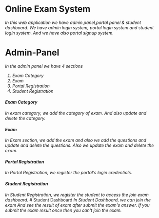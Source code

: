 # Online Exam System
  <i>In this web application we have admin panel,portal panel & student dashboard.
  We have admin login system, portal login system and student login system.
  And we have also portal signup system.</i>

# Admin-Panel
  <i>In the admin panel we have 4 sections
  1) Exam Category
  2) Exam
  3) Portal Registration
  4) Student Registration      
 <h4>Exam Category</h4>    
  In exam category, we add the category of exam. And also update and delete the category.    

 <h4>Exam</h4>
  In Exam section, we add the exam and also we add the questions and update and delete the questions.
  Also we update the exam and delete the exam.

 <h4>Portal Registration</h4>
  In Portal Registration, we register the portal's login credentials.         
   
  <h4>Student Registration</h4>
  In Student Registration, we register the student to access the join exam dashboard.</i>  
# Student Dashboard
  <i>In Student Dashboard, we can join the exam
  And see the result of exam after submit the exam's answer.      
  If you submit the exam result once then you can't join the exam.</i>
